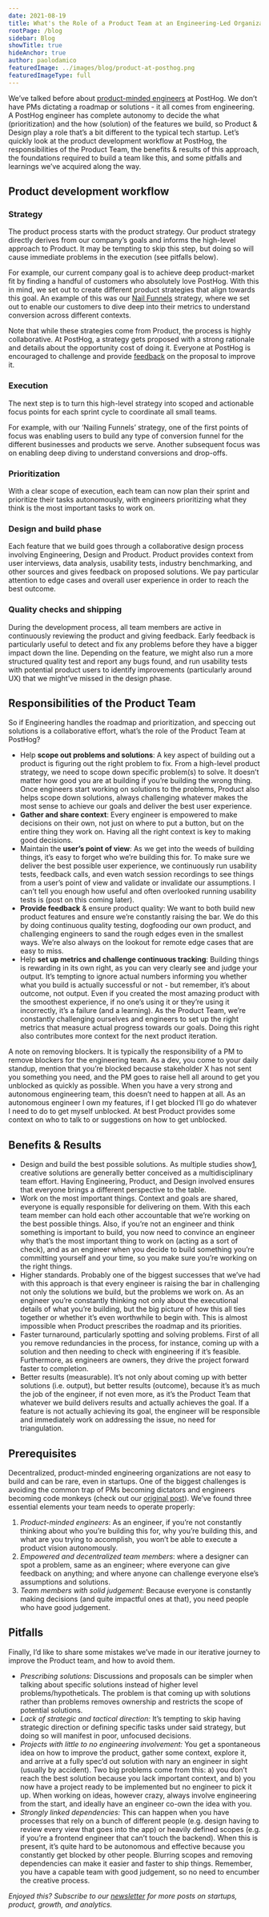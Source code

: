 ```yaml
---
date: 2021-08-19
title: What's the Role of a Product Team at an Engineering-Led Organization?
rootPage: /blog
sidebar: Blog
showTitle: true
hideAnchor: true
author: paolodamico
featuredImage: ../images/blog/product-at-posthog.png
featuredImageType: full
---
```


We’ve talked before about [product-minded engineers](https://posthog.com/blog/turning-engineers-into-product-people) at PostHog. We don’t have PMs dictating a roadmap or solutions - it all comes from engineering. A PostHog engineer has complete autonomy to decide the what (prioritization) and the how (solution) of the features we build, so Product & Design play a role that’s a bit different to the typical tech startup. Let’s quickly look at the product development workflow at PostHog, the responsibilities of the Product Team, the benefits & results of this approach, the foundations required to build a team like this, and some pitfalls and learnings we’ve acquired along the way.

## Product development workflow

### Strategy 

The product process starts with the product strategy. Our product strategy directly derives from our company’s goals and informs the high-level approach to Product. It may be tempting to skip this step, but doing so will cause immediate problems in the execution (see pitfalls below).

For example, our current company goal is to achieve deep product-market fit by finding a handful of customers who absolutely love PostHog. With this in mind, we set out to create different product strategies that align towards this goal. An example of this was our [Nail Funnels](https://posthog.com/blog/new-vp-nailing-funnels) strategy, where we set out to enable our customers to dive deep into their metrics to understand conversion across different contexts.

Note that while these strategies come from Product, the process is highly collaborative. At PostHog, a strategy gets proposed with a strong rationale and details about the opportunity cost of doing it. Everyone at PostHog is encouraged to challenge and provide [feedback](https://posthog.com/handbook/people/feedback) on the proposal to improve it.

### Execution

The next step is to turn this high-level strategy into scoped and actionable focus points for each sprint cycle to coordinate all small teams.

For example, with our ‘Nailing Funnels’ strategy, one of the first points of focus was enabling users to build any type of conversion funnel for the different businesses and products we serve. Another subsequent focus was on enabling deep diving to understand conversions and drop-offs.

### Prioritization

With a clear scope of execution, each team can now plan their sprint and prioritize their tasks autonomously, with engineers prioritizing what they think is the most important tasks to work on.

### Design and build phase

Each feature that we build goes through a collaborative design process involving Engineering, Design and Product. Product provides context from user interviews, data analysis, usability tests, industry benchmarking, and other sources and gives feedback on proposed solutions. We pay particular attention to edge cases and overall user experience in order to reach the best outcome.

### Quality checks and shipping

During the development process, all team members are active in continuously reviewing the product and giving feedback. Early feedback is particularly useful to detect and fix any problems before they have a bigger impact down the line. Depending on the feature, we might also run a more structured quality test and report any bugs found, and run usability tests with potential product users to identify improvements (particularly around UX) that we might’ve missed in the design phase.

## Responsibilities of the Product Team

So if Engineering handles the roadmap and prioritization, and speccing out solutions is a collaborative effort, what’s the role of the Product Team at PostHog?

- Help **scope out problems and solutions**: A key aspect of building out a product is figuring out the right problem to fix. From a high-level product strategy, we need to scope down specific problem(s) to solve. It doesn’t matter how good you are at building if you’re building the wrong thing. Once engineers start working on solutions to the problems, Product also helps scope down solutions, always challenging whatever makes the most sense to achieve our goals and deliver the best user experience.
- **Gather and share context**: Every engineer is empowered to make decisions on their own, not just on where to put a button, but on the entire thing they work on. Having all the right context is key to making good decisions. 
- Maintain the **user’s point of view**: As we get into the weeds of building things, it’s easy to forget who we’re building this for. To make sure we deliver the best possible user experience, we continuously run usability tests, feedback calls, and even watch session recordings to see things from a user’s point of view and validate or invalidate our assumptions. I can’t tell you enough how useful and often overlooked running usability tests is (post on this coming later).
- **Provide feedback** & ensure product quality: We want to both build new product features and ensure we’re constantly raising the bar. We do this by doing continuous quality testing, dogfooding our own product, and challenging engineers to sand the rough edges even in the smallest ways. We’re also always on the lookout for remote edge cases that are easy to miss.
- Help **set up metrics and challenge continuous tracking**: Building things is rewarding in its own right, as you can very clearly see and judge your output. It’s tempting to ignore actual numbers informing you whether what you build is actually successful or not - but remember, it’s about outcome, not output. Even if you created the most amazing product with the smoothest experience, if no one’s using it or they’re using it incorrectly, it’s a failure (and a learning). As the Product Team, we’re constantly challenging ourselves and engineers to set up the right metrics that measure actual progress towards our goals. Doing this right also contributes more context for the next product iteration.

A note on removing blockers. It is typically the responsibility of a PM to remove blockers for the engineering team. As a dev, you come to your daily standup, mention that you’re blocked because stakeholder X has not sent you something you need, and the PM goes to raise hell all around to get you unblocked as quickly as possible. When you have a very strong and autonomous engineering team, this doesn’t need to happen at all. As an autonomous engineer I own my features, if I get blocked I’ll go do whatever I need to do to get myself unblocked. At best Product provides some context on who to talk to or suggestions on how to get unblocked.

## Benefits & Results

- Design and build the best possible solutions. As multiple studies show[1](https://dlibrary.stanford.edu/questions/who-produces-better-ideas-individuals-or-teams), creative solutions are generally better conceived as a multidisciplinary team effort. Having Engineering, Product, and Design involved ensures that everyone brings a different perspective to the table.
- Work on the most important things. Context and goals are shared, everyone is equally responsible for delivering on them. With this each team member can hold each other accountable that we’re working on the best possible things. Also, if you’re not an engineer and think something is important to build, you now need to convince an engineer why that’s the most important thing to work on (acting as a sort of check), and as an engineer when you decide to build something you’re committing yourself and your time, so you make sure you’re working on the right things.
- Higher standards. Probably one of the biggest successes that we’ve had with this approach is that every engineer is raising the bar in challenging not only the solutions we build, but the problems we work on. As an engineer you’re constantly thinking not only about the executional details of what you’re building, but the big picture of how this all ties together or whether it’s even worthwhile to begin with. This is almost impossible when Product prescribes the roadmap and its priorities.
- Faster turnaround, particularly spotting and solving problems. First of all you remove redundancies in the process, for instance, coming up with a solution and then needing to check with engineering if it’s feasible. Furthermore, as engineers are owners, they drive the project forward faster to completion.
- Better results (measurable). It’s not only about coming up with better solutions (i.e. output), but better results (outcome), because it’s as much the job of the engineer, if not even more, as it’s the Product Team that whatever we build delivers results and actually achieves the goal. If a feature is not actually achieving its goal, the engineer will be responsible and immediately work on addressing the issue, no need for triangulation.


## Prerequisites
Decentralized, product-minded engineering organizations are not easy to build and can be rare, even in startups. One of the biggest challenges is avoiding the common trap of PMs becoming dictators and engineers becoming code monkeys (check out our [original post](https://posthog.com/blog/turning-engineers-into-product-people)). We’ve found three essential elements your team needs to operate properly: 

1. *Product-minded engineers*: As an engineer, if you’re not constantly thinking about who you’re building this for, why you’re building this, and what are you trying to accomplish, you won’t be able to execute a product vision autonomously.
2. *Empowered and decentralized team members*: where a designer can spot a problem, same as an engineer; where everyone can give feedback on anything; and where anyone can challenge everyone else’s assumptions and solutions.
3. *Team members with solid judgement*: Because everyone is constantly making decisions (and quite impactful ones at that), you need people who have good judgement.

## Pitfalls

Finally, I’d like to share some mistakes we’ve made in our iterative journey to improve the Product team, and how to avoid them.
- *Prescribing solutions:* Discussions and proposals can be simpler when talking about specific solutions instead of higher level problems/hypotheticals. The problem is that coming up with solutions rather than problems removes ownership and restricts the scope of potential solutions.
- *Lack of strategic and tactical direction:* It’s tempting to skip having strategic direction or defining specific tasks under said strategy, but doing so will manifest in poor, unfocused decisions. 
- *Projects with little to no engineering involvement:* You get a spontaneous idea on how to improve the product, gather some context, explore it, and arrive at a fully spec’d out solution with nary an engineer in sight (usually by accident). Two big problems come from this: a) you don’t reach the best solution because you lack important context, and b) you now have a project ready to be implemented but no engineer to pick it up. When working on ideas, however crazy, always involve engineering from the start, and ideally have an engineer co-own the idea with you. 
- *Strongly linked dependencies:* This can happen when you have processes that rely on a bunch of different people (e.g. design having to review every view that goes into the app) or heavily defined scopes (e.g. if you’re a frontend engineer that can’t touch the backend). When this is present, it’s quite hard to be autonomous and effective because you constantly get blocked by other people. Blurring scopes and removing dependencies can make it easier and faster to ship things. Remember, you have a capable team with good judgement, so no need to encumber the creative process.

_Enjoyed this? Subscribe to our [newsletter](https://posthog.com/newsletter) for more posts on startups, product, growth, and analytics._

